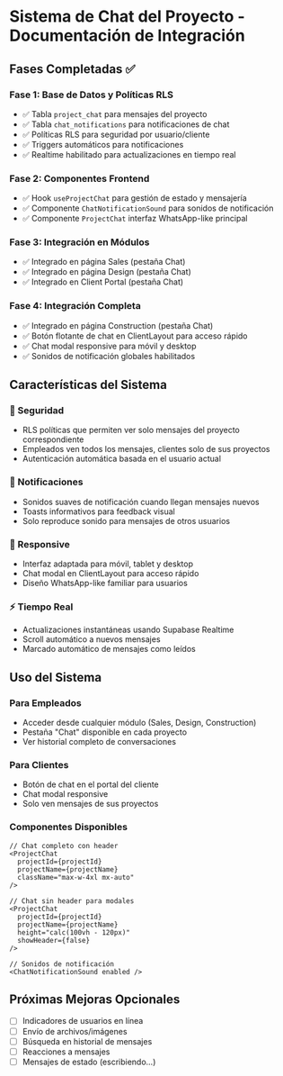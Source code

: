 # Sistema de Chat del Proyecto - Documentación de Integración

## Fases Completadas ✅

### Fase 1: Base de Datos y Políticas RLS
- ✅ Tabla `project_chat` para mensajes del proyecto
- ✅ Tabla `chat_notifications` para notificaciones de chat
- ✅ Políticas RLS para seguridad por usuario/cliente
- ✅ Triggers automáticos para notificaciones
- ✅ Realtime habilitado para actualizaciones en tiempo real

### Fase 2: Componentes Frontend
- ✅ Hook `useProjectChat` para gestión de estado y mensajería
- ✅ Componente `ChatNotificationSound` para sonidos de notificación
- ✅ Componente `ProjectChat` interfaz WhatsApp-like principal

### Fase 3: Integración en Módulos
- ✅ Integrado en página Sales (pestaña Chat)
- ✅ Integrado en página Design (pestaña Chat)
- ✅ Integrado en Client Portal (pestaña Chat)

### Fase 4: Integración Completa
- ✅ Integrado en página Construction (pestaña Chat)
- ✅ Botón flotante de chat en ClientLayout para acceso rápido
- ✅ Chat modal responsive para móvil y desktop
- ✅ Sonidos de notificación globales habilitados

## Características del Sistema

### 🔐 Seguridad
- RLS políticas que permiten ver solo mensajes del proyecto correspondiente
- Empleados ven todos los mensajes, clientes solo de sus proyectos
- Autenticación automática basada en el usuario actual

### 🎵 Notificaciones
- Sonidos suaves de notificación cuando llegan mensajes nuevos
- Toasts informativos para feedback visual
- Solo reproduce sonido para mensajes de otros usuarios

### 📱 Responsive
- Interfaz adaptada para móvil, tablet y desktop
- Chat modal en ClientLayout para acceso rápido
- Diseño WhatsApp-like familiar para usuarios

### ⚡ Tiempo Real
- Actualizaciones instantáneas usando Supabase Realtime
- Scroll automático a nuevos mensajes
- Marcado automático de mensajes como leídos

## Uso del Sistema

### Para Empleados
- Acceder desde cualquier módulo (Sales, Design, Construction)
- Pestaña "Chat" disponible en cada proyecto
- Ver historial completo de conversaciones

### Para Clientes
- Botón de chat en el portal del cliente
- Chat modal responsive
- Solo ven mensajes de sus proyectos

### Componentes Disponibles

```tsx
// Chat completo con header
<ProjectChat 
  projectId={projectId} 
  projectName={projectName}
  className="max-w-4xl mx-auto"
/>

// Chat sin header para modales
<ProjectChat 
  projectId={projectId} 
  projectName={projectName}
  height="calc(100vh - 120px)"
  showHeader={false}
/>

// Sonidos de notificación
<ChatNotificationSound enabled />
```

## Próximas Mejoras Opcionales
- [ ] Indicadores de usuarios en línea
- [ ] Envío de archivos/imágenes
- [ ] Búsqueda en historial de mensajes
- [ ] Reacciones a mensajes
- [ ] Mensajes de estado (escribiendo...)